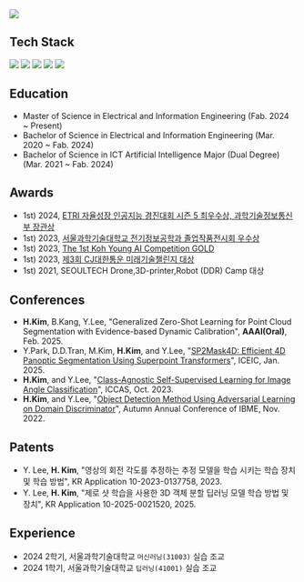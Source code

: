 <img src="https://capsule-render.vercel.app/api?type=Waving&color=auto&height=200&section=header&text=Kim-Hyeonseok&fontSize=80" />

## Tech Stack

<img src="https://img.shields.io/badge/Python-3766AB?style=flat-square&logo=Python&logoColor=white"/></a>
<img src="https://img.shields.io/badge/Pytorch-EE4C2C?style=flat-square&logo=Pytorch&logoColor=white"/></a>
<img src="https://img.shields.io/badge/Tensorflow-FF6F00?style=flat-square&logo=Tensorflow&logoColor=white"/></a>
<img src="https://img.shields.io/badge/OpenCV-5C3EE8?style=flat-square&logo=OpenCV&logoColor=white"/></a>
<img src="https://img.shields.io/badge/Numpy-013243?style=flat-square&logo=Numpy&logoColor=white"/></a>


<!-- ![Anurag's GitHub stats](https://github-readme-stats.vercel.app/api?username=Hsgalaxy-Kim&show_icons=true&theme=transparent)</a>-->

## Education
  * Master of Science in Electrical and Information Engineering (Fab. 2024 ~ Present)
  * Bachelor of Science in Electrical and Information Engineering (Mar. 2020 ~ Fab. 2024)
  * Bachelor of Science in ICT Artificial Intelligence Major (Dual Degree) (Mar. 2021 ~ Fab. 2024)

## Awards
  * 1st) 2024, [ETRI 자율성장 인공지능 경진대회 시즌 5 최우수상, 과학기술정보통신부 장관상](https://www.etnews.com/20241018000139)
  * 1st) 2023, [서울과학기술대학교 전기정보공학과 졸업작품전시회 우수상](https://eie.seoultech.ac.kr/majornotice/notice/?do=view&profboardidx=0&bnum=973&bidx=541490&cate=7&allboard=false&nowpage=1)
  * 1st) 2023, [The 1st Koh Young AI Competition GOLD](https://www.irobotnews.com/news/articleView.html?idxno=32989)
  * 1st) 2023, [제3회 CJ대한통운 미래기술챌린지 대상](http://www.dizzotv.com/site/data/html_dir/2023/09/18/2023091880151.html)
  * 1st) 2021, SEOULTECH Drone,3D-printer,Robot (DDR) Camp 대상

## Conferences
  * **H.Kim**, B.Kang, Y.Lee, "Generalized Zero-Shot Learning for Point Cloud Segmentation with Evidence-based Dynamic Calibration", **AAAI(Oral)**, Feb. 2025.
  * Y.Park, D.D.Tran, M.Kim, **H.Kim**, and Y.Lee, "[SP2Mask4D: Efficient 4D Panoptic Segmentation Using Superpoint Transformers](https://ieeexplore.ieee.org/abstract/document/10879637)", ICEIC, Jan. 2025.
  * **H.Kim**, and Y.Lee, "[Class-Agnostic Self-Supervised Learning for Image Angle Classification](https://ieeexplore.ieee.org/abstract/document/10317040)", ICCAS, Oct. 2023.
  * **H.Kim**, and Y.Lee, "[Object Detection Method Using Adversarial Learning on Domain Discriminator](https://koreascience.kr/article/CFKO202214438256258.pdf)", Autumn Annual Conference of IBME, Nov. 2022.

## Patents
  * Y. Lee, **H. Kim**, "영상의 회전 각도를 추정하는 추정 모델을 학습 시키는 학습 장치 및 학습 방법", KR Application 10-2023-0137758, 2023.
  * Y. Lee, **H. Kim**, "제로 샷 학습을 사용한 3D 객체 분할 딥러닝 모델 학습 방법 및 장치", KR Application 10-2025-0021520, 2025.

## Experience
  * 2024 2학기, 서울과학기술대학교 `머신러닝(31003)` 실습 조교
  * 2024 1학기, 서울과학기술대학교 `딥러닝(41001)` 실습 조교
<!--
**hsgalaxy-K/hsgalaxy-K** is a ✨ _special_ ✨ repository because its `README.md` (this file) appears on your GitHub profile.

Here are some ideas to get you started:

- 🔭 I’m currently working on ...
- 🌱 I’m currently learning ...
- 👯 I’m looking to collaborate on ...
- 🤔 I’m looking for help with ...
- 💬 Ask me about ...
- 📫 How to reach me: ...
- 😄 Pronouns: ...
- ⚡ Fun fact: ...
-->
